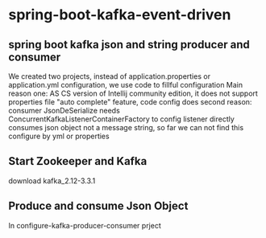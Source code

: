# spring-boot-kafka-event-driven
## spring boot kafka json and string producer and consumer 
  We created two projects, instead of application.properties or application.yml configuration, we use code to fillful configuration
  Main reason one: AS CS version of Intellij community edition, it does not support properties file "auto complete" feature, code config does
  second reason: consumer JsonDeSerialize needs ConcurrentKafkaListenerContainerFactory to config listener directly consumes json object not a 
  message string, so far we can not find this configure by yml or properties 

## Start Zookeeper and Kafka
   download kafka_2.12-3.3.1 
   
## Produce and consume Json Object

In configure-kafka-producer-consumer prject


